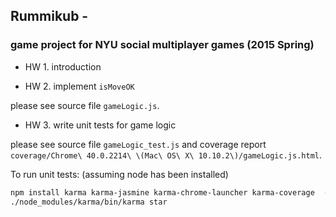 ## Rummikub - 
### game project for NYU social multiplayer games (2015 Spring)

* HW 1. introduction

* HW 2. implement `isMoveOK`

please see source file `gameLogic.js`.

* HW 3. write unit tests for game logic

please see source file `gameLogic_test.js` and 
coverage report  `coverage/Chrome\ 40.0.2214\ \(Mac\ OS\ X\ 10.10.2\)/gameLogic.js.html`.

To run unit tests: (assuming node has been installed)

```bash
npm install karma karma-jasmine karma-chrome-launcher karma-coverage  --save-dev
./node_modules/karma/bin/karma star
```
